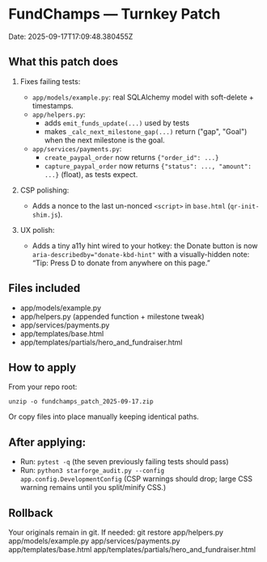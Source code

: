 FundChamps — Turnkey Patch
===========================
Date: 2025-09-17T17:09:48.380455Z

What this patch does
--------------------
1) Fixes failing tests:
   - `app/models/example.py`: real SQLAlchemy model with soft-delete + timestamps.
   - `app/helpers.py`:
     * adds `emit_funds_update(...)` used by tests
     * makes `_calc_next_milestone_gap(...)` return ("gap", "Goal") when the next milestone is the goal.
   - `app/services/payments.py`:
     * `create_paypal_order` now returns `{"order_id": ...}`
     * `capture_paypal_order` now returns `{"status": ..., "amount": ...}` (float), as tests expect.

2) CSP polishing:
   - Adds a nonce to the last un-nonced `<script>` in `base.html` (`qr-init-shim.js`).

3) UX polish:
   - Adds a tiny a11y hint wired to your hotkey: the Donate button is now `aria-describedby="donate-kbd-hint"`
     with a visually-hidden note: “Tip: Press D to donate from anywhere on this page.”

Files included
--------------
- app/models/example.py
- app/helpers.py        (appended function + milestone tweak)
- app/services/payments.py
- app/templates/base.html
- app/templates/partials/hero_and_fundraiser.html

How to apply
------------
From your repo root:

    unzip -o fundchamps_patch_2025-09-17.zip

Or copy files into place manually keeping identical paths.

After applying:
---------------
- Run: `pytest -q`  (the seven previously failing tests should pass)
- Run: `python3 starforge_audit.py --config app.config.DevelopmentConfig`
  (CSP warnings should drop; large CSS warning remains until you split/minify CSS.)

Rollback
--------
Your originals remain in git. If needed:
    git restore app/helpers.py app/models/example.py app/services/payments.py app/templates/base.html app/templates/partials/hero_and_fundraiser.html
